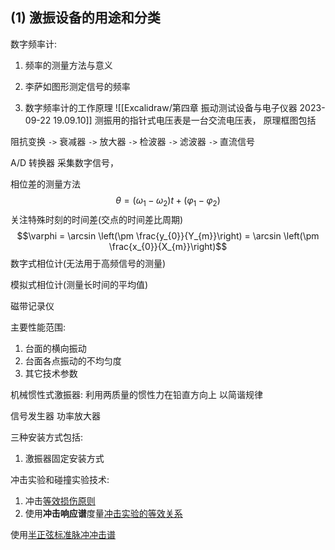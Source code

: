 ## (1) 激振设备的用途和分类
数字频率计: 
1. 频率的测量方法与意义

2. 李萨如图形测定信号的频率

3. 数字频率计的工作原理
![[Excalidraw/第四章 振动测试设备与电子仪器 2023-09-22 19.09.10]]
测振用的指针式电压表是一台交流电压表， 原理框图包括 

阻抗变换 `->` 衰减器 `->` 放大器 `->` 检波器 `->` 滤波器 `->` 直流信号


A/D 转换器 采集数字信号，  

相位差的测量方法
$$\theta = (\omega_{1} - \omega_{2})t + (\varphi_{1} - \varphi_{2})$$
关注特殊时刻的时间差(交点的时间差比周期)
$$\varphi = \arcsin \left(\pm \frac{y_{0}}{Y_{m}}\right) = \arcsin \left(\pm \frac{x_{0}}{X_{m}}\right)$$
数字式相位计(无法用于高频信号的测量)

模拟式相位计(测量长时间的平均值)

磁带记录仪

主要性能范围: 
1) 台面的横向振动 
2) 台面各点振动的不均匀度
3) 其它技术参数

机械惯性式激振器: 
利用两质量的惯性力在铅直方向上 以简谐规律

信号发生器
功率放大器

三种安装方式包括:
1. 激振器固定安装方式



冲击实验和碰撞实验技术:
1. 冲击<u>等效损伤原则</u> 
2. 使用**冲击响应谱**度量<u>冲击实验的等效关系</u>

使用<u>半正弦标准脉冲冲击谱</u>

